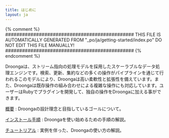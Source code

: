 ```yaml
---
title: はじめに
layout: ja
---
```


{% comment %}
##############################################
  THIS FILE IS AUTOMATICALLY GENERATED FROM
  "_po/ja/getting-started/index.po"
  DO NOT EDIT THIS FILE MANUALLY!
##############################################
{% endcomment %}



Droongaは、ストリーム指向の処理モデルを採用したスケーラブルなデータ処理エンジンです。検索、更新、集約などの多くの操作がパイプラインを通じて行われるこのモデルにより、Droongaは高い柔軟性と拡張性を備えています。また、Droongaは既存操作の組み合わせによる複雑な操作にも対応しています。ユーザーはRubyでプラグインを開発して、独自の操作をDroongaに加える事ができます。


[概要](../overview/)
: Droongaの設計理念と目指しているゴールについて。

[インストール手順](../install/)
: Droongaを使い始めるための手順の解説。

[チュートリアル](../tutorial/)
: 実例を伴った、Droongaの使い方の解説。

